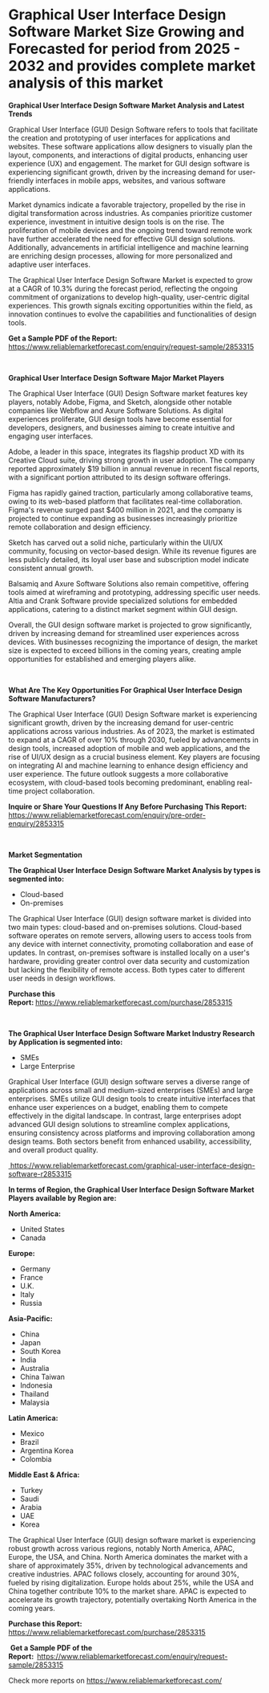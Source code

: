 <p><h1>Graphical User Interface Design Software Market Size Growing and Forecasted for period from 2025 - 2032 and provides complete market analysis of this market</h1></p><p><strong>Graphical User Interface Design Software Market Analysis and Latest Trends</strong></p>
<p><p>Graphical User Interface (GUI) Design Software refers to tools that facilitate the creation and prototyping of user interfaces for applications and websites. These software applications allow designers to visually plan the layout, components, and interactions of digital products, enhancing user experience (UX) and engagement. The market for GUI design software is experiencing significant growth, driven by the increasing demand for user-friendly interfaces in mobile apps, websites, and various software applications.</p><p>Market dynamics indicate a favorable trajectory, propelled by the rise in digital transformation across industries. As companies prioritize customer experience, investment in intuitive design tools is on the rise. The proliferation of mobile devices and the ongoing trend toward remote work have further accelerated the need for effective GUI design solutions. Additionally, advancements in artificial intelligence and machine learning are enriching design processes, allowing for more personalized and adaptive user interfaces.</p><p>The Graphical User Interface Design Software Market is expected to grow at a CAGR of 10.3% during the forecast period, reflecting the ongoing commitment of organizations to develop high-quality, user-centric digital experiences. This growth signals exciting opportunities within the field, as innovation continues to evolve the capabilities and functionalities of design tools.</p></p>
<p><strong>Get a Sample PDF of the Report:&nbsp;</strong> <a href="https://www.reliablemarketforecast.com/enquiry/request-sample/2853315?utm_campaign=2803&utm_medium=2&utm_source=Github&utm_content=ia&utm_term=11032025&utm_id=graphical-user-interface-design-software">https://www.reliablemarketforecast.com/enquiry/request-sample/2853315</a></p>
<p>&nbsp;</p>
<p><strong>Graphical User Interface Design Software Major Market Players</strong></p>
<p><p>The Graphical User Interface (GUI) Design Software market features key players, notably Adobe, Figma, and Sketch, alongside other notable companies like Webflow and Axure Software Solutions. As digital experiences proliferate, GUI design tools have become essential for developers, designers, and businesses aiming to create intuitive and engaging user interfaces.</p><p>Adobe, a leader in this space, integrates its flagship product XD with its Creative Cloud suite, driving strong growth in user adoption. The company reported approximately $19 billion in annual revenue in recent fiscal reports, with a significant portion attributed to its design software offerings.</p><p>Figma has rapidly gained traction, particularly among collaborative teams, owing to its web-based platform that facilitates real-time collaboration. Figma's revenue surged past $400 million in 2021, and the company is projected to continue expanding as businesses increasingly prioritize remote collaboration and design efficiency. </p><p>Sketch has carved out a solid niche, particularly within the UI/UX community, focusing on vector-based design. While its revenue figures are less publicly detailed, its loyal user base and subscription model indicate consistent annual growth.</p><p>Balsamiq and Axure Software Solutions also remain competitive, offering tools aimed at wireframing and prototyping, addressing specific user needs. Altia and Crank Software provide specialized solutions for embedded applications, catering to a distinct market segment within GUI design.</p><p>Overall, the GUI design software market is projected to grow significantly, driven by increasing demand for streamlined user experiences across devices. With businesses recognizing the importance of design, the market size is expected to exceed billions in the coming years, creating ample opportunities for established and emerging players alike.</p></p>
<p>&nbsp;</p>
<p><strong>What Are The Key Opportunities For Graphical User Interface Design Software Manufacturers?</strong></p>
<p><p>The Graphical User Interface (GUI) Design Software market is experiencing significant growth, driven by the increasing demand for user-centric applications across various industries. As of 2023, the market is estimated to expand at a CAGR of over 10% through 2030, fueled by advancements in design tools, increased adoption of mobile and web applications, and the rise of UI/UX design as a crucial business element. Key players are focusing on integrating AI and machine learning to enhance design efficiency and user experience. The future outlook suggests a more collaborative ecosystem, with cloud-based tools becoming predominant, enabling real-time project collaboration.</p></p>
<p><strong>Inquire or Share Your Questions If Any Before Purchasing This Report:</strong> <a href="https://www.reliablemarketforecast.com/enquiry/pre-order-enquiry/2853315?utm_campaign=2803&utm_medium=2&utm_source=Github&utm_content=ia&utm_term=11032025&utm_id=graphical-user-interface-design-software">https://www.reliablemarketforecast.com/enquiry/pre-order-enquiry/2853315</a></p>
<p>&nbsp;</p>
<p><strong>Market Segmentation</strong></p>
<p><strong>The Graphical User Interface Design Software Market Analysis by types is segmented into:</strong></p>
<p><ul><li>Cloud-based</li><li>On-premises</li></ul></p>
<p><p>The Graphical User Interface (GUI) design software market is divided into two main types: cloud-based and on-premises solutions. Cloud-based software operates on remote servers, allowing users to access tools from any device with internet connectivity, promoting collaboration and ease of updates. In contrast, on-premises software is installed locally on a user's hardware, providing greater control over data security and customization but lacking the flexibility of remote access. Both types cater to different user needs in design workflows.</p></p>
<p><strong>Purchase this Report:&nbsp;</strong><a href="https://www.reliablemarketforecast.com/purchase/2853315?utm_campaign=2803&utm_medium=2&utm_source=Github&utm_content=ia&utm_term=11032025&utm_id=graphical-user-interface-design-software">https://www.reliablemarketforecast.com/purchase/2853315</a></p>
<p>&nbsp;</p>
<p><strong>The Graphical User Interface Design Software Market Industry Research by Application is segmented into:</strong></p>
<p><ul><li>SMEs</li><li>Large Enterprise</li></ul></p>
<p><p>Graphical User Interface (GUI) design software serves a diverse range of applications across small and medium-sized enterprises (SMEs) and large enterprises. SMEs utilize GUI design tools to create intuitive interfaces that enhance user experiences on a budget, enabling them to compete effectively in the digital landscape. In contrast, large enterprises adopt advanced GUI design solutions to streamline complex applications, ensuring consistency across platforms and improving collaboration among design teams. Both sectors benefit from enhanced usability, accessibility, and overall product quality.</p></p>
<p><a href="https://www.reliablemarketforecast.com/graphical-user-interface-design-software-r2853315?utm_campaign=2803&utm_medium=2&utm_source=Github&utm_content=ia&utm_term=11032025&utm_id=graphical-user-interface-design-software">&nbsp;https://www.reliablemarketforecast.com/graphical-user-interface-design-software-r2853315</a></p>
<p><strong>In terms of Region, the Graphical User Interface Design Software Market Players available by Region are:</strong></p>
<p>
    <p> <strong> North America: </strong>
        <ul>
            <li>United States</li>
            <li>Canada</li>
        </ul>
        </p> 
    <p> <strong> Europe: </strong>
        <ul>
            <li>Germany</li>
            <li>France</li>
            <li>U.K.</li>
            <li>Italy</li>
            <li>Russia</li>
        </ul>
        </p> 
    <p> <strong> Asia-Pacific: </strong>
        <ul>
            <li>China</li>
            <li>Japan</li>
            <li>South Korea</li>
            <li>India</li>
            <li>Australia</li>
            <li>China Taiwan</li>
            <li>Indonesia</li>
            <li>Thailand</li>
            <li>Malaysia</li>
        </ul>
        </p> 
    <p> <strong> Latin America: </strong>
        <ul>
            <li>Mexico</li>
            <li>Brazil</li>
            <li>Argentina Korea</li>
            <li>Colombia</li>
        </ul>
        </p> 
    <p> <strong> Middle East & Africa: </strong>
        <ul>
            <li>Turkey</li>
            <li>Saudi</li>
            <li>Arabia</li>
            <li>UAE</li>
            <li>Korea</li>
        </ul>
    </p>
    </p>
<p><p>The Graphical User Interface (GUI) design software market is experiencing robust growth across various regions, notably North America, APAC, Europe, the USA, and China. North America dominates the market with a share of approximately 35%, driven by technological advancements and creative industries. APAC follows closely, accounting for around 30%, fueled by rising digitalization. Europe holds about 25%, while the USA and China together contribute 10% to the market share. APAC is expected to accelerate its growth trajectory, potentially overtaking North America in the coming years.</p></p>
<p><strong>Purchase this Report: </strong><a href="https://www.reliablemarketforecast.com/purchase/2853315?utm_campaign=2803&utm_medium=2&utm_source=Github&utm_content=ia&utm_term=11032025&utm_id=graphical-user-interface-design-software">https://www.reliablemarketforecast.com/purchase/2853315</a></p>
<p>&nbsp;<strong>Get a Sample PDF of the Report:&nbsp;&nbsp;</strong><a href="https://www.reliablemarketforecast.com/enquiry/request-sample/2853315?utm_campaign=2803&utm_medium=2&utm_source=Github&utm_content=ia&utm_term=11032025&utm_id=graphical-user-interface-design-software">https://www.reliablemarketforecast.com/enquiry/request-sample/2853315</a></p>
<p><strong></strong></p>
<p>Check more reports on <a href="https://www.reliablemarketforecast.com/?utm_campaign=2803&utm_medium=2&utm_source=Github&utm_content=ia&utm_term=11032025&utm_id=graphical-user-interface-design-software">https://www.reliablemarketforecast.com/</a></p>
